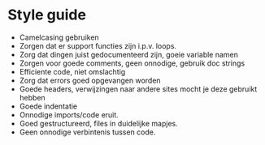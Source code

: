 # Style guide

- Camelcasing gebruiken
- Zorgen dat er support functies zijn i.p.v. loops.
- Zorg dat dingen juist gedocumenteerd zijn, goeie variable namen
- Zorgen voor goede comments, geen onnodige, gebruik doc strings
- Efficiente code, niet omslachtig
- Zorg dat errors goed opgevangen worden
- Goede headers, verwijzingen naar andere sites mocht je deze gebruikt hebben
- Goede indentatie
- Onnodige imports/code eruit.
- Goed gestructureerd, files in duidelijke mapjes.
- Geen onnodige verbintenis tussen code. 
